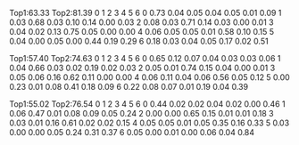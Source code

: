 Top1:63.33 Top2:81.39
        0       1       2       3       4       5       6
0       0.73    0.04    0.05    0.04    0.05    0.01    0.09
1       0.03    0.68    0.03    0.10    0.14    0.00    0.03
2       0.08    0.03    0.71    0.14    0.03    0.00    0.01
3       0.04    0.02    0.13    0.75    0.05    0.00    0.00
4       0.06    0.05    0.05    0.01    0.58    0.10    0.15
5       0.04    0.00    0.05    0.00    0.44    0.19    0.29
6       0.18    0.03    0.04    0.05    0.17    0.02    0.51

Top1:57.40 Top2:74.63
        0       1       2       3       4       5       6
0       0.65    0.12    0.07    0.04    0.03    0.03    0.06
1       0.04    0.66    0.03    0.02    0.19    0.02    0.03
2       0.05    0.01    0.74    0.15    0.04    0.00    0.01
3       0.05    0.06    0.16    0.62    0.11    0.00    0.00
4       0.06    0.11    0.04    0.06    0.56    0.05    0.12
5       0.00    0.23    0.01    0.08    0.41    0.18    0.09
6       0.22    0.08    0.07    0.01    0.19    0.04    0.39

Top1:55.02 Top2:76.54
        0       1       2       3       4       5       6
0       0.44    0.02    0.02    0.04    0.02    0.00    0.46
1       0.06    0.47    0.01    0.08    0.09    0.05    0.24
2       0.00    0.00    0.65    0.15    0.01    0.01    0.18
3       0.03    0.01    0.16    0.61    0.02    0.02    0.15
4       0.05    0.05    0.01    0.05    0.35    0.16    0.33
5       0.03    0.00    0.00    0.05    0.24    0.31    0.37
6       0.05    0.00    0.01    0.00    0.06    0.04    0.84

